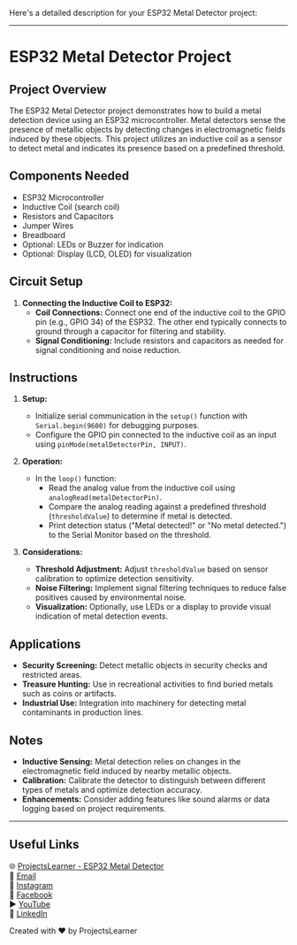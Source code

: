 Here's a detailed description for your ESP32 Metal Detector project:

---

# ESP32 Metal Detector Project

## Project Overview
The ESP32 Metal Detector project demonstrates how to build a metal detection device using an ESP32 microcontroller. Metal detectors sense the presence of metallic objects by detecting changes in electromagnetic fields induced by these objects. This project utilizes an inductive coil as a sensor to detect metal and indicates its presence based on a predefined threshold.

## Components Needed
- ESP32 Microcontroller
- Inductive Coil (search coil)
- Resistors and Capacitors
- Jumper Wires
- Breadboard
- Optional: LEDs or Buzzer for indication
- Optional: Display (LCD, OLED) for visualization

## Circuit Setup
1. **Connecting the Inductive Coil to ESP32:**
   - **Coil Connections:** Connect one end of the inductive coil to the GPIO pin (e.g., GPIO 34) of the ESP32. The other end typically connects to ground through a capacitor for filtering and stability.
   - **Signal Conditioning:** Include resistors and capacitors as needed for signal conditioning and noise reduction.

## Instructions
1. **Setup:**
   - Initialize serial communication in the `setup()` function with `Serial.begin(9600)` for debugging purposes.
   - Configure the GPIO pin connected to the inductive coil as an input using `pinMode(metalDetectorPin, INPUT)`.

2. **Operation:**
   - In the `loop()` function:
     - Read the analog value from the inductive coil using `analogRead(metalDetectorPin)`.
     - Compare the analog reading against a predefined threshold (`thresholdValue`) to determine if metal is detected.
     - Print detection status ("Metal detected!" or "No metal detected.") to the Serial Monitor based on the threshold.

3. **Considerations:**
   - **Threshold Adjustment:** Adjust `thresholdValue` based on sensor calibration to optimize detection sensitivity.
   - **Noise Filtering:** Implement signal filtering techniques to reduce false positives caused by environmental noise.
   - **Visualization:** Optionally, use LEDs or a display to provide visual indication of metal detection events.

## Applications
- **Security Screening:** Detect metallic objects in security checks and restricted areas.
- **Treasure Hunting:** Use in recreational activities to find buried metals such as coins or artifacts.
- **Industrial Use:** Integration into machinery for detecting metal contaminants in production lines.

## Notes
- **Inductive Sensing:** Metal detection relies on changes in the electromagnetic field induced by nearby metallic objects.
- **Calibration:** Calibrate the detector to distinguish between different types of metals and optimize detection accuracy.
- **Enhancements:** Consider adding features like sound alarms or data logging based on project requirements.

---

## Useful Links
🌐 [ProjectsLearner - ESP32 Metal Detector](https://projectslearner.com/learn/esp32-metal-detector)  
📧 [Email](mailto:projectslearner@gmail.com)  
📸 [Instagram](https://www.instagram.com/projectslearner/)  
📘 [Facebook](https://www.facebook.com/projectslearner)  
▶️ [YouTube](https://www.youtube.com/@ProjectsLearner)  
📘 [LinkedIn](https://www.linkedin.com/in/projectslearner)

Created with ❤️ by ProjectsLearner